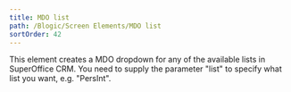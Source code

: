 ```yaml
---
title: MDO list
path: /Blogic/Screen Elements/MDO list
sortOrder: 42
---
```



This element creates a MDO dropdown for any of the available lists in SuperOffice CRM. You need to supply the parameter "list" to specify what list you want, e.g. "PersInt".


